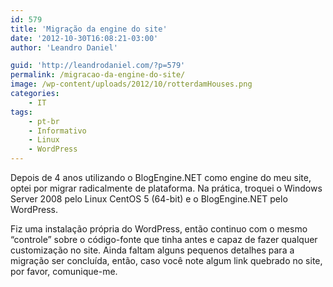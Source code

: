 ```yaml
---
id: 579
title: 'Migração da engine do site'
date: '2012-10-30T16:08:21-03:00'
author: 'Leandro Daniel'

guid: 'http://leandrodaniel.com/?p=579'
permalink: /migracao-da-engine-do-site/
image: /wp-content/uploads/2012/10/rotterdamHouses.png
categories:
    - IT
tags:
    - pt-br
    - Informativo
    - Linux
    - WordPress
---
```


Depois de 4 anos utilizando o BlogEngine.NET como engine do meu site, optei por migrar radicalmente de plataforma. Na prática, troquei o Windows Server 2008 pelo Linux CentOS 5 (64-bit) e o BlogEngine.NET pelo WordPress.

Fiz uma instalação própria do WordPress, então continuo com o mesmo “controle” sobre o código-fonte que tinha antes e capaz de fazer qualquer customização no site. Ainda faltam alguns pequenos detalhes para a migração ser concluída, então, caso você note algum link quebrado no site, por favor, comunique-me.
